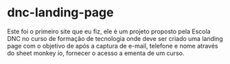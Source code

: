 # dnc-landing-page

Este foi o primeiro site que eu fiz, ele é um projeto proposto pela Escola DNC no curso de formação de tecnologia onde deve ser criado uma landing page com o objetivo de após a captura de e-mail, telefone e nome através do sheet monkey io, fornecer o acesso a ementa de um curso.
